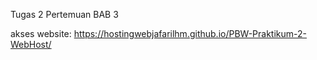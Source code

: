 Tugas 2 Pertemuan BAB 3

akses website:
https://hostingwebjafarilhm.github.io/PBW-Praktikum-2-WebHost/
